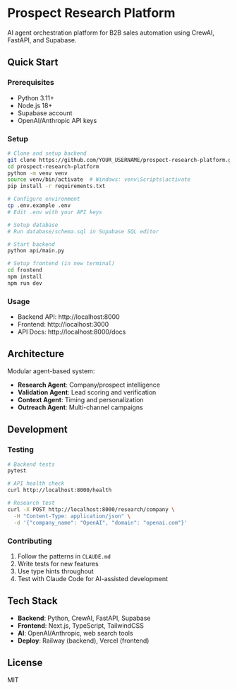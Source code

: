 # Prospect Research Platform

AI agent orchestration platform for B2B sales automation using CrewAI, FastAPI, and Supabase.

## Quick Start

### Prerequisites
- Python 3.11+
- Node.js 18+
- Supabase account
- OpenAI/Anthropic API keys

### Setup
```bash
# Clone and setup backend
git clone https://github.com/YOUR_USERNAME/prospect-research-platform.git
cd prospect-research-platform
python -m venv venv
source venv/bin/activate  # Windows: venv\Scripts\activate
pip install -r requirements.txt

# Configure environment
cp .env.example .env
# Edit .env with your API keys

# Setup database
# Run database/schema.sql in Supabase SQL editor

# Start backend
python api/main.py

# Setup frontend (in new terminal)
cd frontend
npm install
npm run dev
```

### Usage
- Backend API: http://localhost:8000
- Frontend: http://localhost:3000
- API Docs: http://localhost:8000/docs

## Architecture

Modular agent-based system:
- **Research Agent**: Company/prospect intelligence
- **Validation Agent**: Lead scoring and verification
- **Context Agent**: Timing and personalization
- **Outreach Agent**: Multi-channel campaigns

## Development

### Testing
```bash
# Backend tests
pytest

# API health check
curl http://localhost:8000/health

# Research test
curl -X POST http://localhost:8000/research/company \
  -H "Content-Type: application/json" \
  -d '{"company_name": "OpenAI", "domain": "openai.com"}'
```

### Contributing
1. Follow the patterns in `CLAUDE.md`
2. Write tests for new features
3. Use type hints throughout
4. Test with Claude Code for AI-assisted development

## Tech Stack
- **Backend**: Python, CrewAI, FastAPI, Supabase
- **Frontend**: Next.js, TypeScript, TailwindCSS
- **AI**: OpenAI/Anthropic, web search tools
- **Deploy**: Railway (backend), Vercel (frontend)

## License
MIT